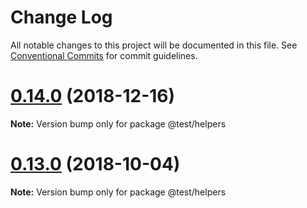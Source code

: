 # Change Log

All notable changes to this project will be documented in this file.
See [Conventional Commits](https://conventionalcommits.org) for commit guidelines.

<a name="0.14.0"></a>
# [0.14.0](https://github.com/panjiesw/frest/compare/v0.13.0...v0.14.0) (2018-12-16)

**Note:** Version bump only for package @test/helpers





<a name="0.13.0"></a>
# [0.13.0](https://github.com/panjiesw/frest/compare/v0.12.1...v0.13.0) (2018-10-04)

**Note:** Version bump only for package @test/helpers
